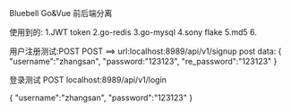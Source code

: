 Bluebell Go&Vue 前后端分离

使用到的:
1.JWT token
2.go-redis
3.go-mysql
4.sony flake
5.md5
6.


用户注册测试:POST
POST ==> url:localhost:8989/api/v1/signup
post data: {
  "username":"zhangsan",
  "password:"123123",
  "re_password":"123123"
}

登录测试 POST
localhost:8989/api/v1/login

{
    "username":"zhangsan",
    "password":"123123"
}
